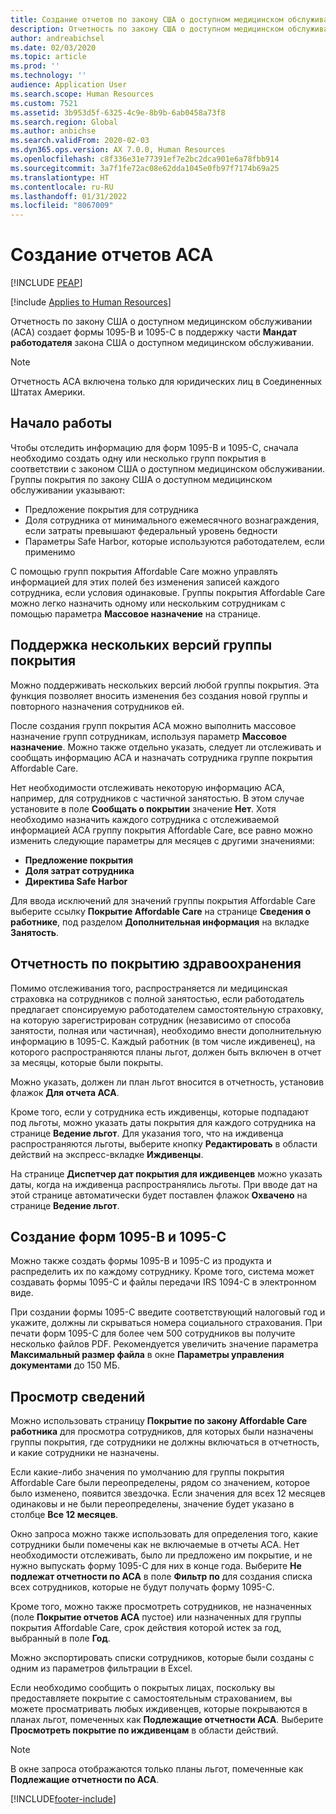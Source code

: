 ```yaml
---
title: Создание отчетов по закону США о доступном медицинском обслуживании (ACA)
description: Отчетность по закону США о доступном медицинском обслуживании (ACA) создает формы 1095-B и 1095-C в поддержку части **Мандат работодателя** закона США о доступном медицинском обслуживании.
author: andreabichsel
ms.date: 02/03/2020
ms.topic: article
ms.prod: ''
ms.technology: ''
audience: Application User
ms.search.scope: Human Resources
ms.custom: 7521
ms.assetid: 3b953d5f-6325-4c9e-8b9b-6ab0458a73f8
ms.search.region: Global
ms.author: anbichse
ms.search.validFrom: 2020-02-03
ms.dyn365.ops.version: AX 7.0.0, Human Resources
ms.openlocfilehash: c8f336e31e77391ef7e2bc2dca901e6a78fbb914
ms.sourcegitcommit: 3a7f1fe72ac08e62dda1045e0fb97f7174b69a25
ms.translationtype: HT
ms.contentlocale: ru-RU
ms.lasthandoff: 01/31/2022
ms.locfileid: "8067009"
---
```

# <a name="generate-aca-reports"></a>Создание отчетов ACA


[!INCLUDE [PEAP](../includes/peap-1.md)]

[!include [Applies to Human Resources](../includes/applies-to-hr.md)]

Отчетность по закону США о доступном медицинском обслуживании (ACA) создает формы 1095-B и 1095-C в поддержку части **Мандат работодателя** закона США о доступном медицинском обслуживании.

> [!NOTE]
> Отчетность ACA включена только для юридических лиц в Соединенных Штатах Америки.

## <a name="getting-started"></a>Начало работы

Чтобы отследить информацию для форм 1095-B и 1095-C, сначала необходимо создать одну или несколько групп покрытия в соответствии с законом США о доступном медицинском обслуживании. Группы покрытия по закону США о доступном медицинском обслуживании указывают:

- Предложение покрытия для сотрудника
- Доля сотрудника от минимального ежемесячного вознаграждения, если затраты превышают федеральный уровень бедности
- Параметры Safe Harbor, которые используются работодателем, если применимо

С помощью групп покрытия Affordable Care можно управлять информацией для этих полей без изменения записей каждого сотрудника, если условия одинаковые. Группы покрытия Affordable Care можно легко назначить одному или нескольким сотрудникам с помощью параметра **Массовое назначение** на странице.

## <a name="maintaining-multiple-versions-of-a-coverage-group"></a>Поддержка нескольких версий группы покрытия

Можно поддерживать нескольких версий любой группы покрытия. Эта функция позволяет вносить изменения без создания новой группы и повторного назначения сотрудников ей. 

После создания групп покрытия ACA можно выполнить массовое назначение групп сотрудникам, используя параметр **Массовое назначение**. Можно также отдельно указать, следует ли отслеживать и сообщать информацию ACA и назначать сотрудника группе покрытия Affordable Care.

Нет необходимости отслеживать некоторую информацию ACA, например, для сотрудников с частичной занятостью. В этом случае установите в поле **Сообщать о покрытии** значение **Нет**. Хотя необходимо назначить каждого сотрудника с отслеживаемой информацией ACA группу покрытия Affordable Care, все равно можно изменить следующие параметры для месяцев с другими значениями:

- **Предложение покрытия**
- **Доля затрат сотрудника**
- **Директива Safe Harbor**

Для ввода исключений для значений группы покрытия Affordable Care выберите ссылку **Покрытие Affordable Care** на странице **Сведения о работнике**, под разделом **Дополнительная информация** на вкладке **Занятость**.

## <a name="reporting-health-care-coverage"></a>Отчетность по покрытию здравоохранения

Помимо отслеживания того, распространяется ли медицинская страховка на сотрудников с полной занятостью, если работодатель предлагает спонсируемую работодателем самостоятельную страховку, на которую зарегистрирован сотрудник (независимо от способа занятости, полная или частичная), необходимо внести дополнительную информацию в 1095-C. Каждый работник (в том числе иждивенец), на которого распространяются планы льгот, должен быть включен в отчет за месяцы, которые были покрыты. 

Можно указать, должен ли план льгот вносится в отчетность, установив флажок **Для отчета ACA**.

Кроме того, если у сотрудника есть иждивенцы, которые подпадают под льготы, можно указать даты покрытия для каждого сотрудника на странице **Ведение льгот**. Для указания того, что на иждивенца распространяются льготы, выберите кнопку **Редактировать** в области действий на экспресс-вкладке **Иждивенцы**.

На странице **Диспетчер дат покрытия для иждивенцев** можно указать даты, когда на иждивенца распространялись льготы. При вводе дат на этой странице автоматически будет поставлен флажок **Охвачено** на странице **Ведение льгот**.

## <a name="generate-1095-b-and-1095-c-forms"></a>Создание форм 1095-B и 1095-C

Можно также создать формы 1095-B и 1095-C из продукта и распределить их по каждому сотруднику. Кроме того, система может создавать формы 1095-C и файлы передачи IRS 1094-C в электронном виде.  

При создании формы 1095-C введите соответствующий налоговый год и укажите, должны ли скрываться номера социального страхования. При печати форм 1095-C для более чем 500 сотрудников вы получите несколько файлов PDF. Рекомендуется увеличить значение параметра **Максимальный размер файла** в окне **Параметры управления документами** до 150 МБ.

## <a name="viewing-information"></a>Просмотр сведений

Можно использовать страницу **Покрытие по закону Affordable Care работника** для просмотра сотрудников, для которых были назначены группы покрытия, где сотрудники не должны включаться в отчетность, и какие сотрудники не назначены.

Если какие-либо значения по умолчанию для группы покрытия Affordable Care были переопределены, рядом со значением, которое было изменено, появится звездочка. Если значения для всех 12 месяцев одинаковы и не были переопределены, значение будет указано в столбце **Все 12 месяцев**.

Окно запроса можно также использовать для определения того, какие сотрудники были помечены как не включаемые в отчеты ACA. Нет необходимости отслеживать, было ли предложено им покрытие, и не нужно выпускать форму 1095-C для них в конце года. Выберите **Не подлежат отчетности по ACA** в поле **Фильтр по** для создания списка всех сотрудников, которые не будут получать форму 1095-C.

Кроме того, можно также просмотреть сотрудников, не назначенных (поле **Покрытие отчетов ACA** пустое) или назначенных для группы покрытия Affordable Care, срок действия которой истек за год, выбранный в поле **Год**.

Можно экспортировать списки сотрудников, которые были созданы с одним из параметров фильтрации в Excel.

Если необходимо сообщить о покрытых лицах, поскольку вы предоставляете покрытие с самостоятельным страхованием, вы можете просматривать любых иждивенцев, которые покрываются в планах льгот, помеченных как **Подлежащие отчетности ACA**. Выберите **Просмотреть покрытие по иждивенцам** в области действий.

> [!NOTE]
> В окне запроса отображаются только планы льгот, помеченные как **Подлежащие отчетности по ACA**.


[!INCLUDE[footer-include](../includes/footer-banner.md)]
